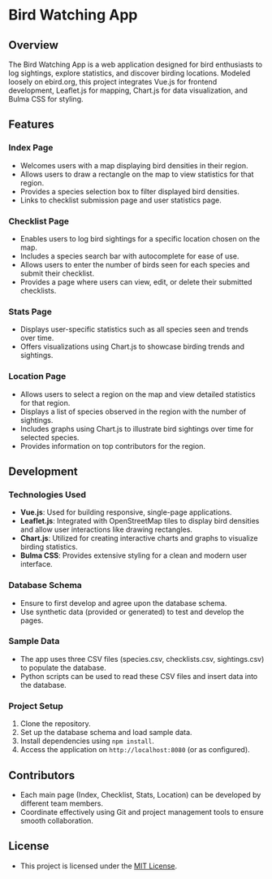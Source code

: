 # Bird Watching App

## Overview

The Bird Watching App is a web application designed for bird enthusiasts to log sightings, explore statistics, and discover birding locations. Modeled loosely on ebird.org, this project integrates Vue.js for frontend development, Leaflet.js for mapping, Chart.js for data visualization, and Bulma CSS for styling.

## Features

### Index Page

- Welcomes users with a map displaying bird densities in their region.
- Allows users to draw a rectangle on the map to view statistics for that region.
- Provides a species selection box to filter displayed bird densities.
- Links to checklist submission page and user statistics page.

### Checklist Page

- Enables users to log bird sightings for a specific location chosen on the map.
- Includes a species search bar with autocomplete for ease of use.
- Allows users to enter the number of birds seen for each species and submit their checklist.
- Provides a page where users can view, edit, or delete their submitted checklists.

### Stats Page

- Displays user-specific statistics such as all species seen and trends over time.
- Offers visualizations using Chart.js to showcase birding trends and sightings.

### Location Page

- Allows users to select a region on the map and view detailed statistics for that region.
- Displays a list of species observed in the region with the number of sightings.
- Includes graphs using Chart.js to illustrate bird sightings over time for selected species.
- Provides information on top contributors for the region.

## Development

### Technologies Used

- **Vue.js**: Used for building responsive, single-page applications.
- **Leaflet.js**: Integrated with OpenStreetMap tiles to display bird densities and allow user interactions like drawing rectangles.
- **Chart.js**: Utilized for creating interactive charts and graphs to visualize birding statistics.
- **Bulma CSS**: Provides extensive styling for a clean and modern user interface.

### Database Schema

- Ensure to first develop and agree upon the database schema.
- Use synthetic data (provided or generated) to test and develop the pages.

### Sample Data

- The app uses three CSV files (species.csv, checklists.csv, sightings.csv) to populate the database.
- Python scripts can be used to read these CSV files and insert data into the database.

### Project Setup

1. Clone the repository.
2. Set up the database schema and load sample data.
3. Install dependencies using `npm install`.
4. Access the application on `http://localhost:8080` (or as configured).

## Contributors

- Each main page (Index, Checklist, Stats, Location) can be developed by different team members.
- Coordinate effectively using Git and project management tools to ensure smooth collaboration.

## License

- This project is licensed under the [MIT License](LICENSE).
